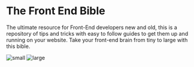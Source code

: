 # The Front End Bible
The ultimate resource for Front-End developers new and old, this is a repository of tips and tricks with easy to follow guides to get them up and running on your website. Take your front-end brain from tiny to large with this bible.

![small](http://i65.tinypic.com/2z8nfde.jpg)   ![large](http://i67.tinypic.com/mc5fy8.jpg)



